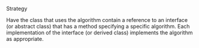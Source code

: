 Strategy

Have the class that uses the algorithm contain a reference to an interface (or abstract class) that has a method specifying a specific algorithm. Each implementation of the interface (or derived class) implements the algorithm as appropriate.
